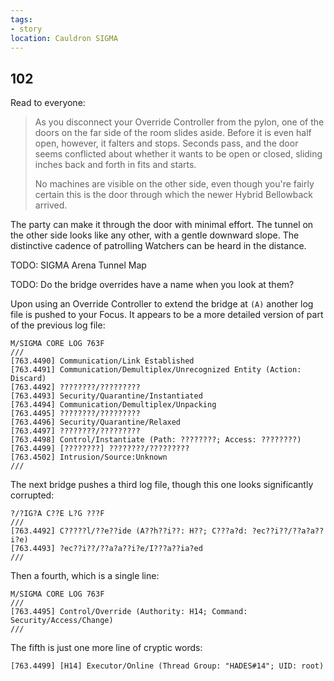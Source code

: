```yaml
---
tags:
- story
location: Cauldron SIGMA
---
```


## 102

Read to everyone:

> As you disconnect your Override Controller from the pylon, one of the doors on the far side of the room slides aside.
> Before it is even half open, however, it falters and stops.
> Seconds pass, and the door seems conflicted about whether it wants to be open or closed, sliding inches back and forth in fits and starts.
>
> No machines are visible on the other side, even though you're fairly certain this is the door through which the newer Hybrid Bellowback arrived.

The party can make it through the door with minimal effort.
The tunnel on the other side looks like any other, with a gentle downward slope.
The distinctive cadence of patrolling Watchers can be heard in the distance.

TODO: SIGMA Arena Tunnel Map

TODO: Do the bridge overrides have a name when you look at them?

Upon using an Override Controller to extend the bridge at `(A)` another log file is pushed to your Focus.
It appears to be a more detailed version of part of the previous log file:

```
M/SIGMA CORE LOG 763F
///
[763.4490] Communication/Link Established
[763.4491] Communication/Demultiplex/Unrecognized Entity (Action: Discard)
[763.4492] ????????/?????????
[763.4493] Security/Quarantine/Instantiated
[763.4494] Communication/Demultiplex/Unpacking
[763.4495] ????????/?????????
[763.4496] Security/Quarantine/Relaxed
[763.4497] ????????/?????????
[763.4498] Control/Instantiate (Path: ????????; Access: ????????)
[763.4499] [????????] ????????/?????????
[763.4502] Intrusion/Source:Unknown
///
```

The next bridge pushes a third log file, though this one looks significantly corrupted:

```
?/?IG?A C??E L?G ???F
///
[763.4492] C?????l/??e??ide (A??h??i??: H??; C???a?d: ?ec??i??/??a?a??i?e)
[763.4493] ?ec??i??/??a?a??i?e/I???a??ia?ed
///
```

Then a fourth, which is a single line:

```
M/SIGMA CORE LOG 763F
///
[763.4495] Control/Override (Authority: H14; Command: Security/Access/Change)
///
```

The fifth is just one more line of cryptic words:

```
[763.4499] [H14] Executor/Online (Thread Group: "HADES#14"; UID: root)
```

